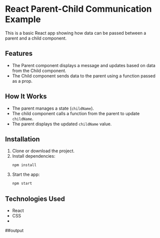 # React Parent-Child Communication Example

This is a basic React app showing how data can be passed between a parent and a child component.

## Features
- The Parent component displays a message and updates based on data from the Child component.
- The Child component sends data to the parent using a function passed as a prop.

## How It Works
- The parent manages a state (`childName`).
- The child component calls a function from the parent to update `childName`.
- The parent displays the updated `childName` value.

## Installation

1. Clone or download the project.
2. Install dependencies:
   ```bash
   npm install
   ```
3. Start the app:
   ```bash
   npm start
   ```

## Technologies Used
- React
- CSS
- 
##output

